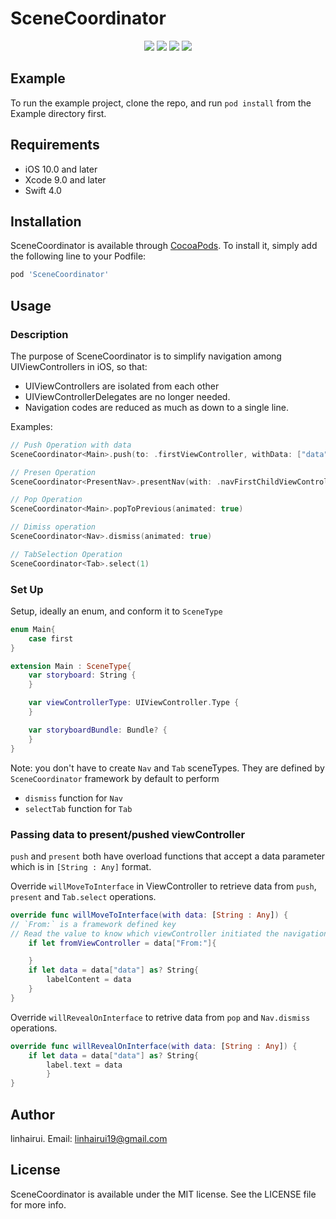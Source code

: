 # SceneCoordinator

<p align="center">
<a href="https://swift.org"><img src="https://img.shields.io/badge/Swift-4-orange.svg?style=flat"></a>
<a href="https://cocoapods.org"><img src="https://img.shields.io/cocoapods/v/Sensitive.svg?maxAge=2592000"></a>
<a href="https://cocoapods.org"><img src="https://img.shields.io/cocoapods/dt/Sensitive.svg?maxAge=2592000"></a>
<a href="https://tldrlegal.com/license/mit-license"><img src="https://img.shields.io/badge/License-MIT-blue.svg?style=flat"></a>
</p>

## Example

To run the example project, clone the repo, and run `pod install` from the Example directory first.

## Requirements
* iOS 10.0 and later
* Xcode 9.0 and later
* Swift 4.0


## Installation

SceneCoordinator is available through [CocoaPods](https://cocoapods.org). To install
it, simply add the following line to your Podfile:

```ruby
pod 'SceneCoordinator'
```


## Usage
### Description
The purpose of SceneCoordinator is to simplify navigation among UIViewControllers in iOS, so that:
* UIViewControllers are isolated from each other
* UIViewControllerDelegates are no longer needed. 
* Navigation codes are reduced as much as down to a single line. 

Examples:
```swift
// Push Operation with data 
SceneCoordinator<Main>.push(to: .firstViewController, withData: ["data" : "FromMain"], animated: true)

// Presen Operation 
SceneCoordinator<PresentNav>.presentNav(with: .navFirstChildViewController, animated: true)

// Pop Operation
SceneCoordinator<Main>.popToPrevious(animated: true)

// Dimiss operation 
SceneCoordinator<Nav>.dismiss(animated: true)

// TabSelection Operation
SceneCoordinator<Tab>.select(1)
```

### Set Up
Setup, ideally an enum, and conform it to `SceneType`
```swift
enum Main{
    case first
}

extension Main : SceneType{
    var storyboard: String {
    }

    var viewControllerType: UIViewController.Type {
    }

    var storyboardBundle: Bundle? {
    }
}
```

Note: you don't have to create `Nav` and `Tab` sceneTypes. They are defined by `SceneCoordinator` framework by default to perform 
- `dismiss` function for `Nav`
- `selectTab` function for `Tab`

### Passing data to present/pushed viewController 
`push` and `present` both have overload functions that accept a data parameter which is in `[String : Any]` format. 

Override `willMoveToInterface` in ViewController to retrieve data from `push`, `present` and `Tab.select` operations.
```swift
override func willMoveToInterface(with data: [String : Any]) {
// `From:` is a framework defined key
// Read the value to know which viewController initiated the navigation
    if let fromViewController = data["From:"]{

    }
    if let data = data["data"] as? String{
        labelContent = data
    }
}
```

Override `willRevealOnInterface` to retrive data from `pop` and `Nav.dismiss` operations.

```swift
override func willRevealOnInterface(with data: [String : Any]) {
    if let data = data["data"] as? String{
        label.text = data
        }
}
```


## Author

linhairui. Email: linhairui19@gmail.com

## License

SceneCoordinator is available under the MIT license. See the LICENSE file for more info.
